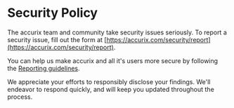 # Security Policy

The accurix team and community take security issues seriously. To report a security issue, fill out the form at [https://accurix.com/security/report](https://accurix.com/security/report).

You can help us make accurix and all it's users more secure by following the [Reporting guidelines](https://accurix.com/security).

We appreciate your efforts to responsibly disclose your findings. We'll endeavor to respond quickly, and will keep you updated throughout the process.